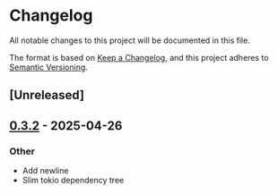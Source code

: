 # Changelog

All notable changes to this project will be documented in this file.

The format is based on [Keep a Changelog](https://keepachangelog.com/en/1.0.0/),
and this project adheres to [Semantic Versioning](https://semver.org/spec/v2.0.0.html).

## [Unreleased]

## [0.3.2](https://github.com/fedibtc/unifi-client/compare/v0.3.1...v0.3.2) - 2025-04-26

### Other

- Add newline
- Slim tokio dependency tree
